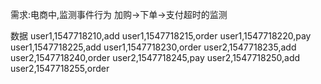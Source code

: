 需求:电商中,监测事件行为
加购->下单->支付超时的监测

数据
user1,1547718210,add
user1,1547718215,order
user1,1547718220,pay
user1,1547718225,add
user1,1547718230,order
user2,1547718235,add
user2,1547718240,order
user2,1547718245,pay
user2,1547718250,add
user2,1547718255,order